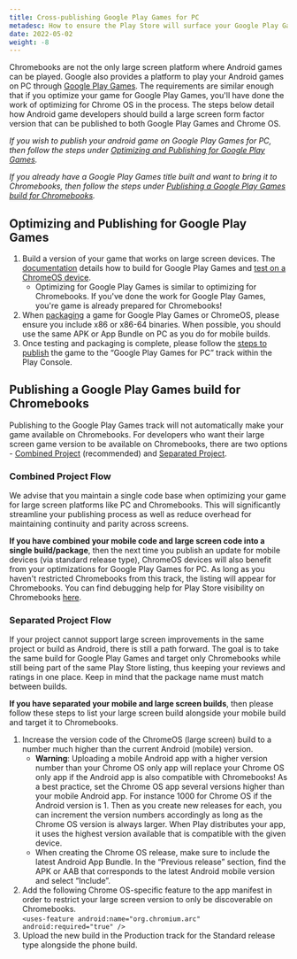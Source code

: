 ```yaml
---
title: Cross-publishing Google Play Games for PC
metadesc: How to ensure the Play Store will surface your Google Play Games titles listed on PC.
date: 2022-05-02
weight: -8
---
```


Chromebooks are not the only large screen platform where Android games can be played. Google also provides a platform to play your Android games on PC through [Google Play Games](https://developer.android.com/games/playgames/overview). The requirements are similar enough that if you optimize your game for Google Play Games, you'll have done the work of optimizing for Chrome OS in the process. The steps below detail how Android game developers should build a large screen form factor version that can be published to both Google Play Games and Chrome OS.

_If you wish to publish your android game on Google Play Games for PC, then follow the steps under [Optimizing and Publishing for Google Play Games](#optimizing-and-publishing-for-google-play-games)._

_If you already have a Google Play Games title built and want to bring it to Chromebooks, then follow the steps under [Publishing a Google Play Games build for Chromebooks](#publishing-a-google-play-games-build-for-chromebooks)._

## Optimizing and Publishing for Google Play Games

1. Build a version of your game that works on large screen devices. The [documentation](https://developer.android.com/games/playgames/start) details how to build for Google Play Games and [test on a ChromeOS device](https://developer.android.com/games/playgames/development-test).
   - Optimizing for Google Play Games is similar to optimizing for Chromebooks. If you've done the work for Google Play Games, you're game is already prepared for Chromebooks!
1. When [packaging](https://developer.android.com/games/playgames/development-package) a game for Google Play Games or ChromeOS, please ensure you include x86 or x86-64 binaries. When possible, you should use the same APK or App Bundle on PC as you do for mobile builds.
1. Once testing and packaging is complete, please follow the [steps to publish](https://developer.android.com/games/playgames/development-submit) the game to the “Google Play Games for PC” track within the Play Console.

## Publishing a Google Play Games build for Chromebooks

Publishing to the Google Play Games track will not automatically make your game available on Chromebooks. For developers who want their large screen game version to be available on Chromebooks, there are two options - [Combined Project](#combined-project-flow) (recommended) and [Separated Project](#separated-project-flow).

### Combined Project Flow

We advise that you maintain a single code base when optimizing your game for large screen platforms like PC and Chromebooks. This will significantly streamline your publishing process as well as reduce overhead for maintaining continuity and parity across screens.

**If you have combined your mobile code and large screen code into a single build/package**, then the next time you publish an update for mobile devices (via standard release type), ChromeOS devices will also benefit from your optimizations for Google Play Games for PC. As long as you haven't restricted Chromebooks from this track, the listing will appear for Chromebooks. You can find debugging help for Play Store visibility on Chromebooks [here](/{{locale.code}}/publish).

### Separated Project Flow

If your project cannot support large screen improvements in the same project or build as Android, there is still a path forward. The goal is to take the same build for Google Play Games and target only Chromebooks while still being part of the same Play Store listing, thus keeping your reviews and ratings in one place. Keep in mind that the package name must match between builds.

**If you have separated your mobile and large screen builds**, then please follow these steps to list your large screen build alongside your mobile build and target it to Chromebooks.

1. Increase the version code of the ChromeOS (large screen) build to a number much higher than the current Android (mobile) version.
   - **Warning**: Uploading a mobile Android app with a higher version number than your Chrome OS only app will replace your Chrome OS only app if the Android app is also compatible with Chromebooks! As a best practice, set the Chrome OS app several versions higher than your mobile Android app. For instance 1000 for Chrome OS if the Android version is 1. Then as you create new releases for each, you can increment the version numbers accordingly as long as the Chrome OS version is always larger. When Play distributes your app, it uses the highest version available that is compatible with the given device.
   - When creating the Chrome OS release, make sure to include the latest Android App Bundle. In the “Previous release” section, find the APK or AAB that corresponds to the latest Android mobile version and select “Include”.
1. Add the following Chrome OS-specific feature to the app manifest in order to restrict your large screen version to only be discoverable on Chromebooks.  
   `<uses-feature android:name="org.chromium.arc" android:required="true" />`
1. Upload the new build in the Production track for the Standard release type alongside the phone build.
